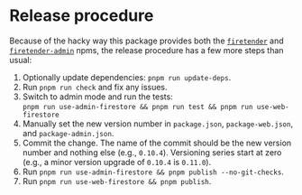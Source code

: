 # Release procedure

Because of the hacky way this package provides both the
[`firetender`](https://www.npmjs.com/package/firetender) and
[`firetender-admin`](https://www.npmjs.com/package/firetender-admin) npms, the
release procedure has a few more steps than usual:

1. Optionally update dependencies: `pnpm run update-deps`.
1. Run `pnpm run check` and fix any issues.
1. Switch to admin mode and run the tests:  
   `pnpm run use-admin-firestore && pnpm run test && pnpm run use-web-firestore`
1. Manually set the new version number in `package.json`, `package-web.json`,
   and `package-admin.json`.
1. Commit the change.  The name of the commit should be the new version number
   and nothing else (e.g., `0.10.4`).  Versioning series start at zero (e.g., a
   minor version upgrade of `0.10.4` is `0.11.0`).
1. Run `pnpm run use-admin-firestore && pnpm publish --no-git-checks`.
1. Run `pnpm run use-web-firestore && pnpm publish`.
